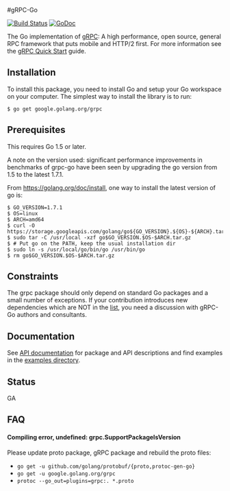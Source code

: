 #gRPC-Go

[![Build Status](https://travis-ci.org/grpc/grpc-go.svg)](https://travis-ci.org/grpc/grpc-go) [![GoDoc](https://godoc.org/google.golang.org/grpc?status.svg)](https://godoc.org/google.golang.org/grpc)

The Go implementation of [gRPC](http://www.grpc.io/): A high performance, open source, general RPC framework that puts mobile and HTTP/2 first. For more information see the [gRPC Quick Start](http://www.grpc.io/docs/) guide.

Installation
------------

To install this package, you need to install Go and setup your Go workspace on your computer. The simplest way to install the library is to run:

```
$ go get google.golang.org/grpc
```

Prerequisites
-------------

This requires Go 1.5 or later.

A note on the version used: significant performance improvements in benchmarks
of grpc-go have been seen by upgrading the go version from 1.5 to the latest
1.7.1.

From https://golang.org/doc/install, one way to install the latest version of go is:
```
$ GO_VERSION=1.7.1
$ OS=linux
$ ARCH=amd64
$ curl -O https://storage.googleapis.com/golang/go${GO_VERSION}.${OS}-${ARCH}.tar.gz
$ sudo tar -C /usr/local -xzf go$GO_VERSION.$OS-$ARCH.tar.gz
$ # Put go on the PATH, keep the usual installation dir
$ sudo ln -s /usr/local/go/bin/go /usr/bin/go
$ rm go$GO_VERSION.$OS-$ARCH.tar.gz
```

Constraints
-----------
The grpc package should only depend on standard Go packages and a small number of exceptions. If your contribution introduces new dependencies which are NOT in the [list](http://godoc.org/google.golang.org/grpc?imports), you need a discussion with gRPC-Go authors and consultants.

Documentation
-------------
See [API documentation](https://godoc.org/google.golang.org/grpc) for package and API descriptions and find examples in the [examples directory](examples/).

Status
------
GA

FAQ
---

#### Compiling error, undefined: grpc.SupportPackageIsVersion

Please update proto package, gRPC package and rebuild the proto files:
 - `go get -u github.com/golang/protobuf/{proto,protoc-gen-go}`
 - `go get -u google.golang.org/grpc`
 - `protoc --go_out=plugins=grpc:. *.proto`
